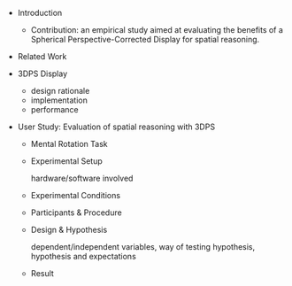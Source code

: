 - Introduction

  - Contribution: an empirical study aimed at evaluating the benefits of a Spherical Perspective-Corrected Display for spatial reasoning.

- Related Work

- 3DPS Display

  - design rationale
  - implementation
  - performance

- User Study: Evaluation of spatial reasoning with 3DPS

  - Mental Rotation Task

  - Experimental Setup

    hardware/software involved

  - Experimental Conditions

  - Participants & Procedure

  - Design & Hypothesis

    dependent/independent variables, way of testing hypothesis, hypothesis and expectations

  - Result